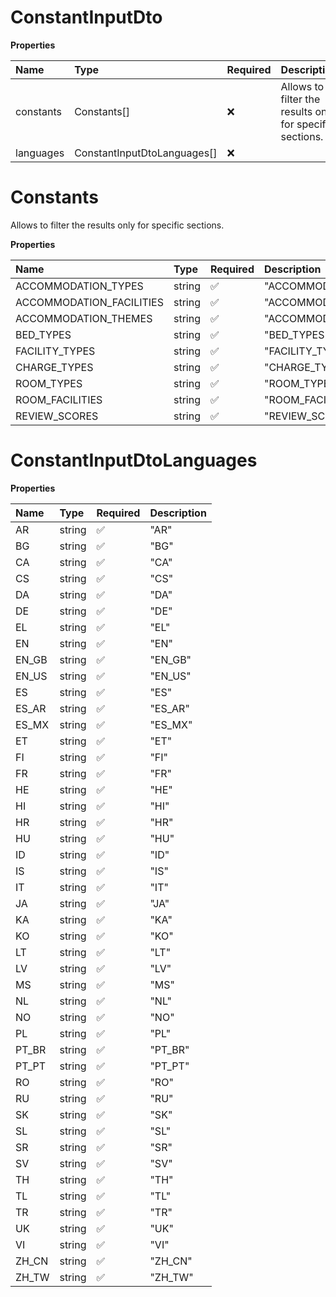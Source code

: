# ConstantInputDto

**Properties**

| Name      | Type                        | Required | Description                                              |
| :-------- | :-------------------------- | :------- | :------------------------------------------------------- |
| constants | Constants[]                 | ❌       | Allows to filter the results only for specific sections. |
| languages | ConstantInputDtoLanguages[] | ❌       |                                                          |

# Constants

Allows to filter the results only for specific sections.

**Properties**

| Name                     | Type   | Required | Description                |
| :----------------------- | :----- | :------- | :------------------------- |
| ACCOMMODATION_TYPES      | string | ✅       | "ACCOMMODATION_TYPES"      |
| ACCOMMODATION_FACILITIES | string | ✅       | "ACCOMMODATION_FACILITIES" |
| ACCOMMODATION_THEMES     | string | ✅       | "ACCOMMODATION_THEMES"     |
| BED_TYPES                | string | ✅       | "BED_TYPES"                |
| FACILITY_TYPES           | string | ✅       | "FACILITY_TYPES"           |
| CHARGE_TYPES             | string | ✅       | "CHARGE_TYPES"             |
| ROOM_TYPES               | string | ✅       | "ROOM_TYPES"               |
| ROOM_FACILITIES          | string | ✅       | "ROOM_FACILITIES"          |
| REVIEW_SCORES            | string | ✅       | "REVIEW_SCORES"            |

# ConstantInputDtoLanguages

**Properties**

| Name  | Type   | Required | Description |
| :---- | :----- | :------- | :---------- |
| AR    | string | ✅       | "AR"        |
| BG    | string | ✅       | "BG"        |
| CA    | string | ✅       | "CA"        |
| CS    | string | ✅       | "CS"        |
| DA    | string | ✅       | "DA"        |
| DE    | string | ✅       | "DE"        |
| EL    | string | ✅       | "EL"        |
| EN    | string | ✅       | "EN"        |
| EN_GB | string | ✅       | "EN_GB"     |
| EN_US | string | ✅       | "EN_US"     |
| ES    | string | ✅       | "ES"        |
| ES_AR | string | ✅       | "ES_AR"     |
| ES_MX | string | ✅       | "ES_MX"     |
| ET    | string | ✅       | "ET"        |
| FI    | string | ✅       | "FI"        |
| FR    | string | ✅       | "FR"        |
| HE    | string | ✅       | "HE"        |
| HI    | string | ✅       | "HI"        |
| HR    | string | ✅       | "HR"        |
| HU    | string | ✅       | "HU"        |
| ID    | string | ✅       | "ID"        |
| IS    | string | ✅       | "IS"        |
| IT    | string | ✅       | "IT"        |
| JA    | string | ✅       | "JA"        |
| KA    | string | ✅       | "KA"        |
| KO    | string | ✅       | "KO"        |
| LT    | string | ✅       | "LT"        |
| LV    | string | ✅       | "LV"        |
| MS    | string | ✅       | "MS"        |
| NL    | string | ✅       | "NL"        |
| NO    | string | ✅       | "NO"        |
| PL    | string | ✅       | "PL"        |
| PT_BR | string | ✅       | "PT_BR"     |
| PT_PT | string | ✅       | "PT_PT"     |
| RO    | string | ✅       | "RO"        |
| RU    | string | ✅       | "RU"        |
| SK    | string | ✅       | "SK"        |
| SL    | string | ✅       | "SL"        |
| SR    | string | ✅       | "SR"        |
| SV    | string | ✅       | "SV"        |
| TH    | string | ✅       | "TH"        |
| TL    | string | ✅       | "TL"        |
| TR    | string | ✅       | "TR"        |
| UK    | string | ✅       | "UK"        |
| VI    | string | ✅       | "VI"        |
| ZH_CN | string | ✅       | "ZH_CN"     |
| ZH_TW | string | ✅       | "ZH_TW"     |

<!-- This file was generated by liblab | https://liblab.com/ -->
